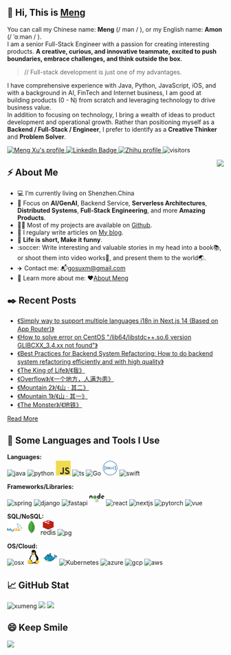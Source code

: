 <h2>🫡 Hi, This is <a target="_blank" href="https://amonxu.com/en">Meng</a></h2>
<p>
    You can call my Chinese name: <b>Meng</b> (/ mən /
), or my English name: <b>Amon</b> (/ ˈɑːmən /
). 
    <br/>
    I am a senior Full-Stack Engineer with a passion for creating interesting products. <b>A creative, curious, and innovative teammate, excited to push boundaries, embrace challenges, and think outside the box</b>.
<br>
<blockquote>// Full-stack development is just one of my advantages.</blockquote>
I have comprehensive experience with Java, Python, JavaScript, iOS, and with a background in AI, FinTech and Internet business, I am good at building products (0 - N) from scratch and leveraging technology to drive business value.
<br>
In addition to focusing on technology, I bring a wealth of ideas to product development and operational growth.
Rather than positioning myself as a <b>Backend / Full-Stack / Engineer</b>, I prefer to identify as a <b>Creative Thinker</b> and <b>Problem Solver</b>.
</p> 
<p>
    <a target="_blank" href="https://amonxu.com/en">
        <img src="https://img.shields.io/badge/-@amonxu-14c767?style=flat-square&amp;labelColor=14c767&amp;logo=Hexo&amp;link=https://amonxu.com/en" alt="Meng Xu's profile">
    </a> 
    <a target="_blank" href="https://www.linkedin.com/in/%E7%8C%9B-%E5%BE%90-54236659/">
        <img src="https://img.shields.io/badge/-@amonxu-0077B5?style=flat-square&amp;labelColor=0077B5&amp;logo=LinkedIn&amp;link=https://www.linkedin.com/in/%E7%8C%9B-%E5%BE%90-54236659/" alt="LinkedIn Badge">
    </a>
    <a target="_blank" href="https://www.zhihu.com/people/amonxu">
        <img src="https://img.shields.io/badge/-@amonxu-0066FF?style=flat-square&amp;labelColor=0066FF&amp;logo=Zhihu&amp;link=https://www.zhihu.com/people/amonxu" alt="Zhihu profile">
    </a> 
    <img src="https://komarev.com/ghpvc/?username=xumeng&color=brightgreen" alt="visitors">
</p>
<img align="right" src="https://media2.giphy.com/media/1lvotGQwhzi6O0gQtV/200w.webp?cid=ecf05e47zl8maonxea6mhp9bd8nroopngskpkfkllbbki1zo&rid=200w.webp&ct=g" />
<h2>⚡️ About Me</h2>
<ul>
<li>💻 I’m currently living on Shenzhen.China</li>
<li>🧐 Focus on <strong>AI/GenAI</strong>, Backend Service, <strong>Serverless Architectures</strong>, <strong>Distributed Systems</strong>, <strong>Full-Stack Engineering</strong>, and more <strong>Amazing Products</strong>.</li>
<li>👨‍💻 Most of my projects are available on <a target="_blank" href="https://github.com/xumeng">Github</a>.</li>
<li>📝 I regulary write articles on <a target="_blank" href="https://amonxu.com/archives">My blog</a>.</li>
<li>🎉 <strong>Life is short, Make it funny</strong>.</li>
<li>:soccer: Write interesting and valuable stories in my head into a book📚, or shoot them into video works🎥, and present them to the world🌏.</li>
<li>✈️ Contact me: 📬<a href='mailto:gosuxm@gmail.com'>gosuxm@gmail.com</a></li>
<li>👀 Learn more about me: ❤️<a target="_blank" href='https://about.amonxu.com'>About Meng</a></li>
</ul>
<h2>✒️ Recent Posts</h2>
<ul>
    <li><a target="_blank" href="https://amonxu.com/2024/04/10/en/2024-04-10-Next-i18n-Best-practices-based-app-router/">《Simply way to support multiple languages i18n in Next.js 14 (Based on App Router)》</a></li>
    <li><a target="_blank" href="https://amonxu.com/2023/10/11/en/2023-10-11-CentOS-Error-libstdc++.so.6-version-GLIBCXX_3.4.xx-not-found/">《How to solve error on CentOS "/lib64/libstdc++.so.6 version GLIBCXX_3.4.xx not found"》</a></li>
    <li><a target="_blank" href="https://amonxu.com/2023/09/01/en/2023-09-01-Refactoring/">《Best Practices for Backend System Refactoring: How to do backend system refactoring efficiently and with high quality》</a></li>
    <li><a target="_blank" href="https://amonxu.com/2023/04/07/zh-CN/2023-04-07-My-King/">《The King of Life》/《我》</a></li>
    <li><a target="_blank" href="https://amonxu.com/2023/07/22/zh-CN/2023-07-22-Hospital/">《Overflow》/《一个地方，人满为患》</a></li>
    <li><a target="_blank" href="https://amonxu.com/2022/12/02/zh-CN/2022-12-02-Mountain/">《Mountain 2》/《山 · 其二》</a></li>
    <li><a target="_blank" href="https://amonxu.com/2022/12/01/zh-CN/2022-12-01-Mountain/">《Mountain 1》/《山 · 其一》</a></li>
    <li><a target="_blank" href="https://amonxu.com/2022/11/30/zh-CN/2022-11-30-Metro-Train/">《The Monster》/《地铁》</a></li>
</ul>
<p><a target="_blank" href="https://amonxu.com/en">Read More</a></p>
<h2>🚀 Some Languages and Tools I Use</h2>
<p align="left">

<b>Languages:</b><br/>
<img src="https://cdn.jsdelivr.net/gh/devicons/devicon/icons/java/java-original-wordmark.svg" width="35" height="35" alt="java"/> 
<img src="https://cdn.jsdelivr.net/gh/devicons/devicon/icons/python/python-original.svg"  width="35" height="35" alt="python"/>
<img src="https://raw.githubusercontent.com/devicons/devicon/master/icons/javascript/javascript-original.svg" alt="javascript" width="35" height="35" />
<img src="https://cdn.jsdelivr.net/gh/devicons/devicon/icons/typescript/typescript-original.svg" width="35" height="35" alt="ts"/>
<img src="https://cdn.jsdelivr.net/gh/devicons/devicon/icons/go/go-original.svg" alt="Go" width="35" height="35" alt="go"/>
<img src="https://raw.githubusercontent.com/devicons/devicon/master/icons/objectivec/objectivec-plain.svg" alt="oc" width="35" height="35" />
<img src="https://cdn.jsdelivr.net/gh/devicons/devicon/icons/swift/swift-original-wordmark.svg" width="35" height="35" alt="swift"/>
</p>
<p align="left">
<b>Frameworks/Libraries:</b><br/>
<img src="https://www.vectorlogo.zone/logos/springio/springio-icon.svg" alt="spring" width="35" height="35" alt="spring"/>
<img src="https://cdn.jsdelivr.net/gh/devicons/devicon/icons/django/django-plain-wordmark.svg" width="35" height="35" alt="django"/>
<img src="https://cdn.jsdelivr.net/gh/devicons/devicon/icons/fastapi/fastapi-original-wordmark.svg" width="35" height="35" alt="fastapi"/>
<img src="https://raw.githubusercontent.com/devicons/devicon/master/icons/nodejs/nodejs-original-wordmark.svg" alt="nodejs" width="35" height="35" />
<img src="https://cdn.jsdelivr.net/gh/devicons/devicon/icons/react/react-original-wordmark.svg" width="35" height="35" alt="react"/>
<img src="https://cdn.jsdelivr.net/gh/devicons/devicon/icons/nextjs/nextjs-original-wordmark.svg" width="35" height="35" alt="nextjs"/>
<img src="https://cdn.jsdelivr.net/gh/devicons/devicon/icons/pytorch/pytorch-original-wordmark.svg" width="35" height="35" alt="pytorch"/>
    <img src="https://cdn.jsdelivr.net/gh/devicons/devicon/icons/vuejs/vuejs-original-wordmark.svg" width="35" height="35" alt="vue"/>
</p>
<p align="left">
<b>SQL/NoSQL:</b><br/>
<img src="https://raw.githubusercontent.com/devicons/devicon/master/icons/mysql/mysql-original-wordmark.svg" alt="mysql" width="35" height="35" alt="mysql"/>
<img src="https://raw.githubusercontent.com/devicons/devicon/master/icons/mongodb/mongodb-original.svg" alt="mongodb" width="35" height="35" alt="mongo"/>
<img src="https://raw.githubusercontent.com/devicons/devicon/master/icons/redis/redis-original-wordmark.svg" alt="redis" width="35" height="35" alt="redis"/>
<img src="https://cdn.jsdelivr.net/gh/devicons/devicon/icons/postgresql/postgresql-original-wordmark.svg" width="35" height="35" alt="pg"/>
</p>
<p align="left">
<b>OS/Cloud:</b><br/>
<img src="https://cdn.jsdelivr.net/gh/devicons/devicon/icons/apple/apple-original.svg" width="35" height="35" alt="osx"/>
<img src="https://raw.githubusercontent.com/devicons/devicon/master/icons/linux/linux-original.svg" alt="linux" width="35" height="35" alt="linux"/>
<img src="https://raw.githubusercontent.com/devicons/devicon/master/icons/docker/docker-original.svg" alt="Docker" width="35" height="35" alt="docker"/>
<img src="https://www.vectorlogo.zone/logos/kubernetes/kubernetes-icon.svg" alt="Kubernetes" width="35" height="35" alt="k8s"/>
<img src="https://cdn.jsdelivr.net/gh/devicons/devicon/icons/azure/azure-original-wordmark.svg" width="35" height="35" alt="azure"/>
<img src="https://cdn.jsdelivr.net/gh/devicons/devicon/icons/googlecloud/googlecloud-original-wordmark.svg" width="35" height="35" alt="gcp"/>
<img src="https://cdn.jsdelivr.net/gh/devicons/devicon@latest/icons/amazonwebservices/amazonwebservices-original-wordmark.svg" width="35" height="35" alt="aws"/>
</p>
<h2>📈 GitHub Stat</h2>
<img src="https://github-readme-stats.vercel.app/api?username=xumeng&show_icons=true&count_private=true" alt="xumeng" />
<img src="https://github-readme-stats.vercel.app/api/top-langs?username=xumeng&layout=compact"/>
<img src="https://github-readme-streak-stats.herokuapp.com/?user=xumeng"/>

<h2>😄 Keep Smile</h2>
<img src="https://readme-jokes.vercel.app/api"/>
